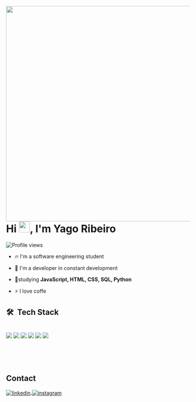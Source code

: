 

<img align="right" height="590em" src=https://raw.githubusercontent.com/gist/Yago04/31791444cfcb50efa8522f194a216dfb/raw/709a6536e4cbf05272c30130b75a44eb6eca07f0/guthubcard.svg />
<h1 align="left">Hi <img src="https://raw.githubusercontent.com/kaueMarques/kaueMarques/master/hi.gif" height="30px">, I'm Yago Ribeiro</h1>
<p align="left"> <img src=https://komarev.com/ghpvc/?username=Yago04&color=yellow alt="Profile views" /> </p>

- 🔥 I'm a software engineering student

- 🔭 I'm a developer in constant development
        
- 💬studying **JavaScript, HTML, CSS, SQL, Python**

- ⚡  I love coffe 



## 🛠 &nbsp;Tech Stack



<div style="display: inline_block"><br/>
    <img align="C" src="https://img.shields.io/badge/C-00599C?style=for-the-badge&logo=c&logoColor=white" />
    <img align="HTML" src="https://img.shields.io/badge/HTML-239120?style=for-the-badge&logo=html5&logoColor=white" />
    <img align="CSS" src="https://img.shields.io/badge/CSS-239120?&style=for-the-badge&logo=css3&logoColor=white" />
    <img align="JavaScript" src="https://img.shields.io/badge/JavaScript-F7DF1E?style=for-the-badge&logo=javascript&logoColor=black" />
    <img align="python" src="https://img.shields.io/badge/Python-14354C?style=for-the-badge&logo=python&logoColor=white" />
    <img align="MySQL" src="https://img.shields.io/badge/MySQL-00000F?style=for-the-badge&logo=mysql&logoColor=white" />
  
</div><br/>

<br><br>

## Contact 

<p align="left" style="background:transparent">

</a>

<a href="https://www.linkedin.com/in/yago-ribeiro-de-oliveira-289184232/" target="_blank">
  <img align="center" src="https://img.shields.io/badge/-Yago Ribeiro-05122A?style=flat&logo=linkedin" alt="linkedin"/>
</a>
<a href="https://www.instagram.com/yago_jpg/" target="_blank">
 <img align="center" src="https://img.shields.io/badge/-yago_jpg-05122A?style=flat&logo=instagram" alt="instagram"/>

</a>



